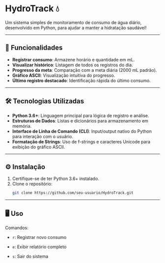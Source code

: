# HydroTrack 💧

Um sistema simples de monitoramento de consumo de água diário, desenvolvido em Python, para ajudar a manter a hidratação saudável!

---

## 🚀 Funcionalidades

- **Registrar consumo**: Armazene horário e quantidade em mL.
- **Visualizar histórico**: Listagem de todos os registros do dia.
- **Progresso da meta**: Comparação com a meta diária (2000 mL padrão).
- **Gráfico ASCII**: Visualização intuitiva do progresso.
- **Último registro destacado**: Identificação rápida do último consumo.

---

## 🛠️ Tecnologias Utilizadas

- **Python 3.6+**: Linguagem principal para lógica de registro e análise.
- **Estruturas de Dados**: Listas e dicionários para armazenamento em memória.
- **Interface de Linha de Comando (CLI)**: Input/output nativo do Python para interação com o usuário.
- **Formatação de Strings**: Uso de f-strings e caracteres Unicode para exibição do gráfico ASCII.

---

## ⚙️ Instalação

1. Certifique-se de ter Python 3.6+ instalado.
2. Clone o repositório:
   ```bash
   git clone https://github.com/seu-usuario/HydroTrack.git

---
   
## 🖥️ Uso

Comandos:

- `r`: Registrar novo consumo

- `e`: Exibir relatório completo

- `s`: Sair do sistema
